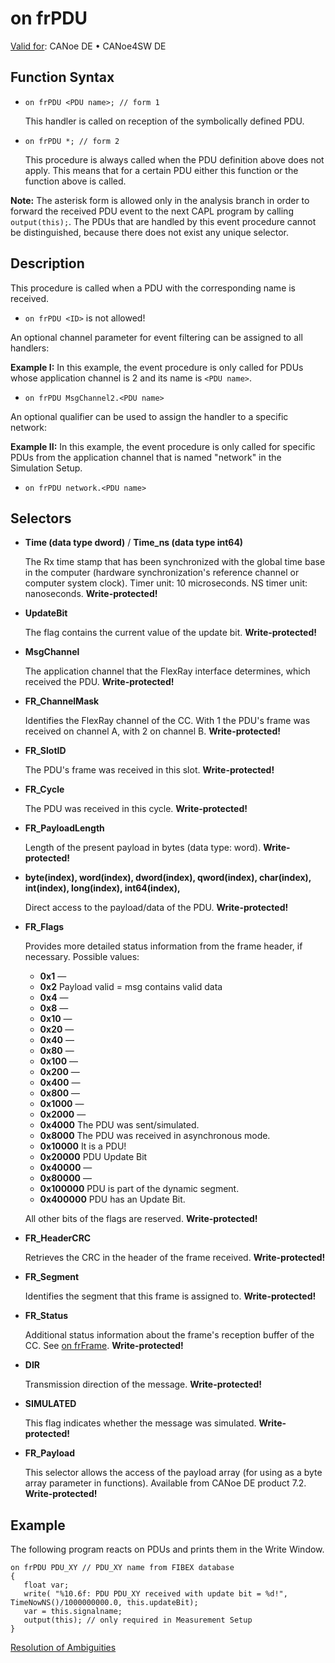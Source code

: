 # on frPDU

[Valid for](../../../Shared/FeatureAvailability.md): CANoe DE • CANoe4SW DE

## Function Syntax

- `on frPDU <PDU name>; // form 1`

  This handler is called on reception of the symbolically defined PDU.

- `on frPDU *; // form 2`

  This procedure is always called when the PDU definition above does not apply. This means that for a certain PDU either this function or the function above is called.

**Note:** The asterisk form is allowed only in the analysis branch in order to forward the received PDU event to the next CAPL program by calling `output(this);`. The PDUs that are handled by this event procedure cannot be distinguished, because there does not exist any unique selector.

## Description

This procedure is called when a PDU with the corresponding name is received.

- `on frPDU <ID>` is not allowed!

An optional channel parameter for event filtering can be assigned to all handlers:

**Example I:** In this example, the event procedure is only called for PDUs whose application channel is 2 and its name is `<PDU name>`.

- `on frPDU MsgChannel2.<PDU name>`

An optional qualifier can be used to assign the handler to a specific network:

**Example II:** In this example, the event procedure is only called for specific PDUs from the application channel that is named "network" in the Simulation Setup.

- `on frPDU network.<PDU name>`

## Selectors

- **Time (data type dword)** / **Time_ns (data type int64)**

  The Rx time stamp that has been synchronized with the global time base in the computer (hardware synchronization's reference channel or computer system clock). Timer unit: 10 microseconds. NS timer unit: nanoseconds. **Write-protected!**

- **UpdateBit**

  The flag contains the current value of the update bit. **Write-protected!**

- **MsgChannel**

  The application channel that the FlexRay interface determines, which received the PDU. **Write-protected!**

- **FR_ChannelMask**

  Identifies the FlexRay channel of the CC. With 1 the PDU's frame was received on channel A, with 2 on channel B. **Write-protected!**

- **FR_SlotID**

  The PDU's frame was received in this slot. **Write-protected!**

- **FR_Cycle**

  The PDU was received in this cycle. **Write-protected!**

- **FR_PayloadLength**

  Length of the present payload in bytes (data type: word). **Write-protected!**

- **byte(index), word(index), dword(index), qword(index), char(index), int(index), long(index), int64(index), <signal name>**

  Direct access to the payload/data of the PDU. **Write-protected!**

- **FR_Flags**

  Provides more detailed status information from the frame header, if necessary. Possible values:

  - **0x1** — 
  - **0x2** Payload valid = msg contains valid data
  - **0x4** — 
  - **0x8** — 
  - **0x10** — 
  - **0x20** — 
  - **0x40** — 
  - **0x80** — 
  - **0x100** — 
  - **0x200** — 
  - **0x400** — 
  - **0x800** — 
  - **0x1000** — 
  - **0x2000** — 
  - **0x4000** The PDU was sent/simulated.
  - **0x8000** The PDU was received in asynchronous mode.
  - **0x10000** It is a PDU!
  - **0x20000** PDU Update Bit
  - **0x40000** — 
  - **0x80000** — 
  - **0x100000** PDU is part of the dynamic segment.
  - **0x400000** PDU has an Update Bit.

  All other bits of the flags are reserved. **Write-protected!**

- **FR_HeaderCRC**

  Retrieves the CRC in the header of the frame received. **Write-protected!**

- **FR_Segment**

  Identifies the segment that this frame is assigned to. **Write-protected!**

- **FR_Status**

  Additional status information about the frame's reception buffer of the CC. See [on frFrame](CAPLfunctionOnFRFrame.md). **Write-protected!**

- **DIR**

  Transmission direction of the message. **Write-protected!**

- **SIMULATED**

  This flag indicates whether the message was simulated. **Write-protected!**

- **FR_Payload**

  This selector allows the access of the payload array (for using as a byte array parameter in functions). Available from CANoe DE product 7.2. **Write-protected!**

## Example

The following program reacts on PDUs and prints them in the Write Window.

```plaintext
on frPDU PDU_XY // PDU_XY name from FIBEX database
{
   float var;
   write( "%10.6f: PDU PDU_XY received with update bit = %d!", TimeNowNS()/1000000000.0, this.updateBit);
   var = this.signalname;
   output(this); // only required in Measurement Setup
}
```

[Resolution of Ambiguities](../../../Shared/CAPL/General/ResolveAmbiguities.md)
